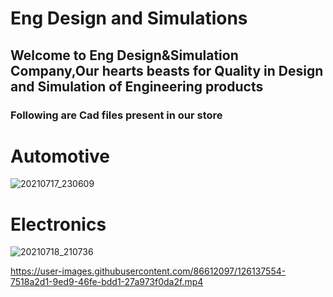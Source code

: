 # Eng Design and Simulations

## Welcome to Eng Design&Simulation Company,Our hearts beasts for Quality in Design and Simulation of Engineering products

### Following are Cad files present in our store
# Automotive
![20210717_230609](https://user-images.githubusercontent.com/86612097/126055296-16931e34-a344-47ac-9565-34ea9639f870.gif)

# Electronics
![20210718_210736](https://user-images.githubusercontent.com/86612097/126137828-25b91ad1-8963-4ff1-b513-4af4a1ccccf0.gif)



https://user-images.githubusercontent.com/86612097/126137554-7518a2d1-9ed9-46fe-bdd1-27a973f0da2f.mp4


















































